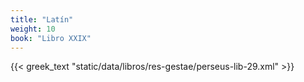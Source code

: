 ```yaml
---
title: "Latín"
weight: 10
book: "Libro XXIX"
---
```

{{< greek_text "static/data/libros/res-gestae/perseus-lib-29.xml" >}}